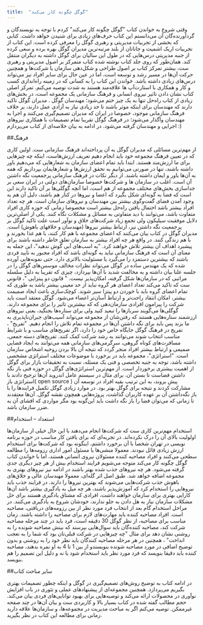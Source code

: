 ```yaml
---
title:  "گوگل چگونه کار می‌کند"
---
```

وقتی شروع به خواندن کتاب "گوگل چگونه کار می‌کند"  کردم با توجه به نویسندگان و گردآورنده‌گان آن می‌دانستم این کتاب حرف‌های زیادی برای شنیدن خواهد داشت. کتابی که بخشی از تجربیات مدیریتی و رهبری گوگل را معرفی کرده است. این کتاب از تجربیات اریک اشمیت و جاناتان از بلند مرتبه‌ترین مدیران گوگل بهره برده و سعی کرده از جنبه مدیریتی درس‌هایی که در طول این سالیان برای گوگل داشته به دیگران منتقل کند.
همان‌طور که روی جلد کتاب نوشته شده کتاب متمرکز بر اصول مدیریتی و رهبری ست، بیشتر تمرکز کتاب بر اصول طراحی و شکل‌دهی سازمان یا شرکت‌ها و همچنین حرکت آن‌ها در مسیر رشد و توسعه است، اما در عین حال برای سایر افراد نیز می‌تواند درس‌های زیادی داشته باشد. خواندن این کتاب را به کسانی که در زمینه راه‌اندازی کسب و کار و همکاری با استارت‌آپ ها علاقه‌مند هستند به شدت توصیه می‌کنم. 
تمرکز اصلی کتاب نشان دادن تاثیر نیروی انسانی و فرهنگ سازمانی یک مجموعه است، در بخش‌های زیادی از کتاب راه‌حل تنها به یک چیز ختم می‌شود؛ مهندسان گوگل . مدیران گوگل تاکید دارند که مهندسان برای اینکه موثر باشند تا حد زیادی نیاز به آزادی عمل دارند، بر خلاف فرهنگ سازمانی موجود، خصوصا در ایران که مدیران تصمیم‌گیری می‌کنند و اجرا به مهندسان واگذار می‌شود؛ در فرهنگ گوگل تقریبا تمام تصمیمات با همکاری نیروهای اجرایی و مهندسان گرفته می‌شود.
در ادامه به بیان خلاصه‌ای از کتاب می‌پردازم :)

##فرهنگ

از مهم‌ترین مسائلی که مدیران گوگل به آن پرداخته‌اند فرهنگ سازمانی ست. اولین کاری که در تعیین فرهنگ مجموعه خود باید انجام دهیم تعریف ارزش‌هاست، اینکه چه چیزهایی برای ما ارزش‌مند هستند. ابتدا باید تمام اعضای سازمان به شعارهایی که می‌دهیم باور داشته باشند، تنها در صورتی می‌توانیم به تحقق ارزش‌ها و شعارهایمان بپردازیم که همه به آن‌ها باور و ایمان داشته باشند.
از دیگر نکات در فرهنگ سازمانی پرجمعیت نگه داشتن آن است. اغلب در سازمان ها و شرکت‌ها خصوصا سازمان‌های دولتی در ایران سعی بر جداسازی بخش‌های مختلف مجموعه از هم است، اما آنچه گوگلی‌ها بر آن تاکید دارند این است که فضا به گونه‌ای شکل بگیرد که اعضا و نیروها در کنار هم باشند، دلیل آن هم به وجود آمدن فضای گفت‌و‌گوی بیشتر بین مهندسان و نیروهای سازمان است. هر چه تعداد افراد بیشتر باشد احتمال یافتن راه‌حل بیشتر است مخصوصا زمانی که حوزه کاری افراد متفاوت باشد، می‌توانند با دید متفاوتی به مسائل و مشکلات نگاه کنند. یکی از اصلی‌ترین دلایل موفقیت سیلیکون ولی تجمع زیاد شرکت‌های خلاق و نوآور است علت تاکید گوگل بر پرجمعیت نگه داشتن نیز، ارتباط بیشتر نیروها (مهندسان و خلاقهای باهوش) است.
مدیران گوگل در کتاب بیان می‌کنند که اعضای مجموعه با هم کار کنند، با هم غذا بخورند و با هم زندگی کنند. در واقع هر چه افراد بیشتر به سازمان تعلق خاطر داشته باشند برای پیشبرد اهداف آن بیشتر تلاش خواهند کرد.
”به اسب‌های آبی گوش ندهید"، این  جمله به معنای آن است که فرهنگ سازمانی نباید به گونه‌ای باشد که افراد مجبور به تایید فردی باشند که بیشترین دستمزد را می‌گیرد یا مسئولیت بالاتری دارد. حتی نمونه‌هایی آورده شده که یک مهندس ساده در گوگل می‌تواند نظرات مخالف موسس‌های گوگل را در جلسه علنا بیان داشته و به مخالفت شدید با آن‌ها بپردازد، چیزی که تقریبا به دلیل سلسله مراتبی که در سازمان‌ها شکل گرفته، امکان‌پذیر نیست.
" قانون دو پیتزایی "، قانونی ست که تاکید می‌کند تعداد اعضای هر گروه نباید از حد معینی بیشتر باشد به طوری که تمام اعضای گروه باید با خوردن دو پیتزا سیر شوند. کوچک‌سازی باعث ایجاد صمیمت بیشتر، امکان انتقاد راحت‌تر و ارتباط آسان‌تر اعضاء می‌شود.
گوگل معتقد است باید شرکت را پیرامون افرادی سازمان‌دهی که که بیشترین تاثیر را برای مجموعه دارند. گوگلی‌ها می‌گویند سربازها را تبعید کنید ولی برای ستاره‌ها بجنگید، یعنی نیروهای ارزشمند ستاره‌هایی هستند که رفتن‌شان از مجموعه می‌تواند آسیب‌های جبران‌ناپذیری به ما بزند پس باید برای نگه داشتن آن‌ها در مجموعه تمام تلاش را انجام دهیم.
"تفریح" ، تفریح در فرهنگ گوگل جایگاه خاص خود را دارد، اگر تفریح‌های مناسب و با شرایط مناسب انتخاب شوند می‌توانند به رشد شرکت کمک کنند. تفریح‌های دسته جمعی، مسافرت‌های کوتاه گروهی، سرگرمی‌های سازمانی همه می‌توانند به ایجاد فضایی صمیمی و ارتباط بیشتر افراد منجر گردد که نتیجه آن بالا بردن روحیه اشخاص سازمان است.
"استراتژی"، مجموعه باید در برخورد با موضوعات مختلف استراتژی مشخصی داشته باشد، توجه به جنبه تخصصی و فنی یک مسئله، نسبت به تحقیقات بازار برای گوگل از اهمیت بیشتری برخوردار است. از مهم‌ترین استراتژی‌های گوگل در حوزه فنی باز نگه داشتن فضاست تا بستن آن. برای مثال در سیستم عامل اندروید آن‌ها ترجیح دادند با استراتژی باز( open source ) پیش بروند، به این ترتیب بقیه افراد در توسعه آن مشارکت کردند و نتیجه برای گوگل بهتر بود. در موارد زیادی گوگل تکمیل فرایندها را با باز نگه‌داشتن آن بر عهده کاربران گذاشت، پروژه‌هایی همچون نقشه گوگل. آن‌ها معتقدند تا زمانی که می‌توان فضا را باز نگه داشت باید این‌گونه بود مگر مواردی که افشای آن به ضرر سازمان باشد.

##استعداد – استخدام

استخدام مهم‌ترین کاری ست که شرکت‌ها انجام می‌دهند با این حال خیلی از سازمان‌ها اولولیت بالای آن را درک نکرده‌اند. در تجربه‌ای که برای یافتن کار مناسب در حوزه برنامه نویسی در تهران شخصا با آن برخورد داشتم، اینگونه بود که شرکت‌ها برای استخدام ارزش زیادی قائل نبودند. معمولا منشی‌ها یا مسئول امور اداری رزومه‌ها را مطالعه سطحی می‌کنند و افراد مصاحبه کننده مسئولان نیروی انسانی هستند، اما با خواندن کتاب گوگل چگونه کار می‌کند متوجه می‌شویم فرایند استخدام بیش از هر چیز دیگری جدی گرفته می‌شود.
هر چه نیروهای جذب شده بهتر باشند در ادامه نیز نیروهای بهتری به مجموعه اضافه خواهد شد. طبق اصل اثر گله‌ای، معمولا مهندسان عالی و خلاق‌های باهوش جذب شرکت‌هایی می‌شوند که بهترین نیروها را دارند. در فرایند جذب باید نیروهایی را استخدام کرد که آموزش‌پذیر باشند، هر چه میل به یادگیری بیشتر باشد آن‌ها کارایی بهتری برای سازمان خواهند داشت، افرادی که مشتاق یادگیری هستند برای حل مشکلات سازمان نیاز به هل دادن به جلو ندارند، خودشان شروع به یادگیری می‌کنند.
در مراحل استخدام گام بعد از انتخاب فرد مورد نظر از بین رزومه‌های دریافتی، مصاحبه است. افراد مصاحبه کننده باید مهارت‌های لازم برای مصاحبه را داشته باشند. زمان مناسب برای مصاحبه، از نظر گوگل 30 دقیقه است، فرد باید در چند مرحله مصاحبه شرکت کند، مصاحبه کننده‌گان باید سوال‌هایی بپرسند که بینش مصاحبه شونده را به روشنی نشان دهد برای مثال "چه چیزهایی در شرکت قبلی‌تان بود که شما را به تعجب انداخت" ، همچنین در هر مرحله مصاحبه کنندگان باید نظر خود را به روشنی و بدون توضیح اضافی در مورد مصاحبه شونده بنویسندو از بین 1 تا 4 به او نمره بدهند، مصاحبه کننده باید دقیقا بنویسد که فرد مورد نظر باید استخدام شود یا نه و دلیل این تصمیم را هم بنویسد.

##سایر مباحث کتاب

در ادامه کتاب به توضیح روش‌های تصمیم‌گیری در گوگل و اینکه چطور تصمیمات بهتری بگیریم می‌پردازد. همچنین مجموعه‌ای از پیشنهادهای عملی و تئوری در باب افزایش نوآوری در محصولات ارائه می‌کند و توصیه‌هایی برای بهبود توانایی‌های فردی بیان می‌کند.
حجم مطالب گفته شده در کتاب بسیار بالا و کاربردی ست و بیان آن‌ها در چند صفحه غیرممکن. توصیه می‌کنم اگر به مباحث مدیریت در مجموعه‌ها، و سازمان‌ها علاقه دارید زمانی برای مطالعه این کتاب در نظر بگیرید.
